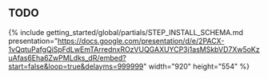 ## TODO

{% include getting_started/global/partials/STEP_INSTALL_SCHEMA.md 
   presentation="https://docs.google.com/presentation/d/e/2PACX-1vQqtuPafgQiSpFdLwEmTArrednxROzVUQGAXUYCP3j1asMSkbVD7Xw5oKzuAfas6Eha6ZwPMLdks_dR/embed?start=false&loop=true&delayms=999999" 
   width="920" height="554" %}
